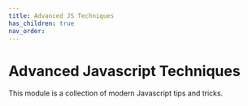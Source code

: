 ```yaml
---
title: Advanced JS Techniques
has_children: true
nav_order:
---
```


# Advanced Javascript Techniques

This module is a collection of modern Javascript tips and tricks.
